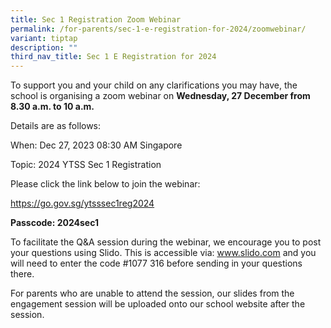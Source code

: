 ```yaml
---
title: Sec 1 Registration Zoom Webinar
permalink: /for-parents/sec-1-e-registration-for-2024/zoomwebinar/
variant: tiptap
description: ""
third_nav_title: Sec 1 E Registration for 2024
---
```

<p>To support you and your child on any clarifications you may have, the school is organising a zoom webinar on <strong>Wednesday, 27 December from 8.30 a.m. to 10 a.m.</strong></p><p>Details are as follows:</p><p>When: Dec 27, 2023 08:30 AM Singapore</p><p>Topic: 2024 YTSS Sec 1 Registration</p><p>Please click the link below to join the webinar:</p><p><a href="https://go.gov.sg/ytsssec1reg2024" rel="noopener noreferrer nofollow" target="_blank">https://go.gov.sg/ytsssec1reg2024</a></p><p><strong>Passcode: 2024sec1</strong></p><p>To facilitate the Q&amp;A session during the webinar, we encourage you to post your questions using Slido. This is accessible via: <a href="http://www.slido.com" rel="noopener noreferrer nofollow" target="_blank">www.slido.com</a> and you will need to enter the code #1077 316 before sending in your questions there.</p><p>For parents who are unable to attend the session, our slides from the engagement session will be uploaded onto our school website after the session.</p>